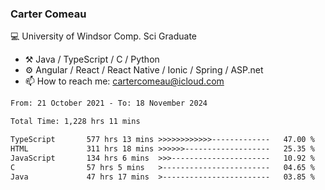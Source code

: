 ### Carter Comeau

💻 University of Windsor Comp. Sci Graduate

- ⚒️ Java / TypeScript / C / Python
- ⚙️ Angular / React / React Native / Ionic / Spring / ASP.net
- 📫 How to reach me: cartercomeau@icloud.com

<!--START_SECTION:waka-->

```txt
From: 21 October 2021 - To: 18 November 2024

Total Time: 1,228 hrs 11 mins

TypeScript       577 hrs 13 mins >>>>>>>>>>>>-------------   47.00 %
HTML             311 hrs 18 mins >>>>>>-------------------   25.35 %
JavaScript       134 hrs 6 mins  >>>----------------------   10.92 %
C                57 hrs 5 mins   >------------------------   04.65 %
Java             47 hrs 17 mins  >------------------------   03.85 %
```

<!--END_SECTION:waka-->
